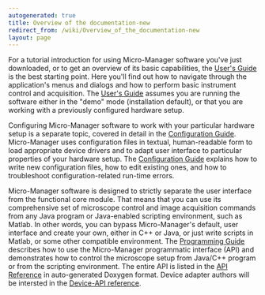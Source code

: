 ```yaml
---
autogenerated: true
title: Overview of the documentation-new
redirect_from: /wiki/Overview_of_the_documentation-new
layout: page
---
```


For a tutorial introduction for using Micro-Manager software you've just
downloaded, or to get an overview of its basic capabilities, the [User's
Guide](Micro-Manager_User's_Guide "wikilink") is the best starting
point. Here you'll find out how to navigate through the application's
menus and dialogs and how to perform basic instrument control and
acquisition. The [User's Guide](Micro-Manager_User's_Guide "wikilink")
assumes you are running the software either in the "demo" mode
(installation default), or that you are working with a previously
configured hardware setup.

Configuring Micro-Manager software to work with your particular hardware
setup is a separate topic, covered in detail in the [Configuration
Guide](Micro-Manager_Configuration_Guide "wikilink"). Micro-Manager uses
configuration files in textual, human-readable form to load appropriate
device drivers and to adapt user interface to particular properties of
your hardware setup. The [Configuration
Guide](Micro-Manager_Configuration_Guide "wikilink") explains how to
write new configuration files, how to edit existing ones, and how to
troubleshoot configuration-related run-time errors.

Micro-Manager software is designed to strictly separate the user
interface from the functional core module. That means that you can use
its comprehensive set of microscope control and image acquisition
commands from any Java program or Java-enabled scripting environment,
such as Matlab. In other words, you can bypass Micro-Manager's default,
user interface and create your own, either in C++ or Java, or just write
scripts in Matlab, or some other compatible environment. The
[Programming Guide](Micro-Manager_Programming_Guide "wikilink")
describes how to use the Micro-Manager programmatic interface (API) and
demonstrates how to control the microscope setup from Java/C++ program
or from the scripting environment. The entire API is listed in the [API
Reference](https://valelab.ucsf.edu/~arthur/mm_doc/html/class_c_m_m_core.html)
in auto-generated Doxygen format. Device adapter authors will be
intersted in the [Device-API
reference](https://valelab.ucsf.edu/~arthur/mm_doc/html/class_c_device_base.html).

